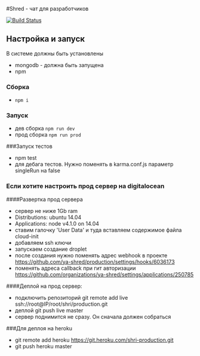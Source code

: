 #Shred - чат для разработчиков

[![Build Status](https://travis-ci.org/ya-shred/production.svg?branch=master)](https://travis-ci.org/ya-shred/production)

## Настройка и запуск
В системе должны быть установлены
- mongodb - должна быть запущена
- npm

### Сборка
- ``npm i``

### Запуск
- дев сборка ``npm run dev``
- прод сборка ``npm run prod``

###Запуск тестов
- npm test
- для дебага тестов. Нужно поменять в karma.conf.js параметр singleRun на false

### Если хотите настроить прод сервер на digitalocean
####Развертка прод сервера
- сервер не ниже 1Gb ram
- Distributions: ubuntu 14.04
- Applications: node v4.1.0 on 14.04
- ставим галочку 'User Data' и туда вставляем содержимое файла cloud-init
- добавляем ssh ключи
- запускаем создание droplet
- после создания нужно поменять адрес webhook в проекте https://github.com/ya-shred/production/settings/hooks/6036173
- поменять адреса callback при гит авторизации https://github.com/organizations/ya-shred/settings/applications/250785

####Деплой на прод сервер:
- подключить репозиторий git remote add live ssh://root@IP/root/shri/production.git
- деплой git push live master
- сервер поднимится не сразу. Он сначала должен собраться

###Для деплоя на heroku
- git remote add heroku https://git.heroku.com/shri-production.git
- git push heroku master

